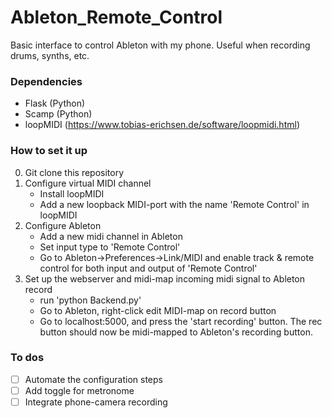 # Ableton_Remote_Control
Basic interface to control Ableton with my phone. Useful when recording drums, synths, etc.

### Dependencies
- Flask (Python) 
- Scamp (Python)
- loopMIDI (https://www.tobias-erichsen.de/software/loopmidi.html)


### How to set it up
0. Git clone this repository
1. Configure virtual MIDI channel 
	- Install loopMIDI
	- Add a new loopback MIDI-port with the name 'Remote Control' in loopMIDI
2. Configure Ableton
	- Add a new midi channel in Ableton
	- Set input type to 'Remote Control'
	- Go to Ableton->Preferences->Link/MIDI and enable track & remote control for both input and output of 'Remote Control'
3. Set up the webserver and midi-map incoming midi signal to Ableton record
	- run 'python Backend.py'
	- Go to Ableton, right-click edit MIDI-map on record button
	- Go to localhost:5000, and press the 'start recording' button. The rec button should now be midi-mapped to Ableton's recording button.


### To dos
- [ ] Automate the configuration steps
- [ ] Add toggle for metronome
- [ ] Integrate phone-camera recording
